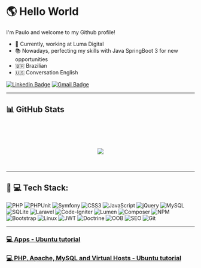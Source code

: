 <h1> 🌎 Hello World</h1>

<p>
    I'm Paulo and welcome to my Github profile!
</p>

<ul>
    <li>💪 Currently, working at Luma Digital</li>
    <li>📚 Nowadays, perfecting my skills with Java SpringBoot 3 for new opportunities</li>
    <li>🇧🇷 Brazilian</li>
    <li>🇺🇸 Conversation English </li>
</ul>

[![Linkedin Badge](https://img.shields.io/badge/-Paulo%20Silva-blue?style=flat-square&logo=Linkedin&logoColor=white&link=https://www.linkedin.com/in/tgmarinho/)](https://www.linkedin.com/in/paulo-henrique-almeida-silva-9234171b3/) [![Gmail Badge](https://img.shields.io/badge/-pauloecomercial367@gmail.com-c14438?style=flat-square&logo=Gmail&logoColor=white&link=mailto:pauloecomercial367@gmail.com)](mailto:caio1525pereira@gmail.com)

<hr>

## 📊 GitHub Stats

<div align="center">
    <br>
<!-- <img height="180em" src="https://github-readme-stats.vercel.app/api/top-langs/?username=Paulo3678&layout=compact&langs_count=7&theme=monokai"/> -->
    <br><br>

![](https://github-readme-streak-stats.herokuapp.com/?user=paulo3678&theme=monokai&hide_border=false)<br/>
</div>
<br>

<hr>  

## 🧒 💻 Tech Stack:

![PHP](https://img.shields.io/badge/php-%23777BB4.svg?style=for-the-badge&logo=php&logoColor=white) ![PHPUnit](https://img.shields.io/badge/phpunit-%23777BB4.svg?style=for-the-badge&logo=test&logoColor=white) ![Symfony](https://img.shields.io/badge/symfony-%23000000.svg?style=for-the-badge&logo=symfony&logoColor=white) ![CSS3](https://img.shields.io/badge/css3-%231572B6.svg?style=for-the-badge&logo=css3&logoColor=white) ![JavaScript](https://img.shields.io/badge/javascript-%23323330.svg?style=for-the-badge&logo=javascript&logoColor=%23F7DF1E) ![jQuery](https://img.shields.io/badge/jquery-%230769AD.svg?style=for-the-badge&logo=jquery&logoColor=white) ![MySQL](https://img.shields.io/badge/mysql-%2300f.svg?style=for-the-badge&logo=mysql&logoColor=white) ![SQLite](https://img.shields.io/badge/sqlite-%2307405e.svg?style=for-the-badge&logo=sqlite&logoColor=white) ![Laravel](https://img.shields.io/badge/laravel-%23FF2D20.svg?style=for-the-badge&logo=laravel&logoColor=white) ![Code-Igniter](https://img.shields.io/badge/CodeIgniter-%23EF4223.svg?style=for-the-badge&logo=codeIgniter&logoColor=white) ![Lumen](https://img.shields.io/badge/Lumen-%23EF4223.svg?style=for-the-badge&logo=lumen&logoColor=white) ![Composer](https://img.shields.io/badge/composer-%23000000.svg?style=for-the-badge&logo=composer&logoColor=white) ![NPM](https://img.shields.io/badge/NPM-%23000000.svg?style=for-the-badge&logo=npm&logoColor=white) ![Bootstrap](https://img.shields.io/badge/bootstrap-%23563D7C.svg?style=for-the-badge&logo=bootstrap&logoColor=white) ![Linux](https://img.shields.io/badge/Linux-FCC624?style=for-the-badge&logo=linux&logoColor=black) ![JWT](https://img.shields.io/badge/JWT-black?style=for-the-badge&logo=JSON%20web%20tokens) ![Doctrine](https://img.shields.io/badge/doctrine-black?style=for-the-badge&logo=Doctrine%20web%20tokens) ![OOB](https://img.shields.io/badge/Orientacao%20A%20Objetos-black?style=for-the-badge&logo=Orientacao%20A%20Objetos%20web%20tokens) ![SEO](https://img.shields.io/badge/SEO-FCC624?style=for-the-badge&logo=seo&logoColor=black) ![Git](https://img.shields.io/badge/git-%23F05033.svg?style=for-the-badge&logo=git&logoColor=white)



</div>

<hr>

### <a href="https://github.com/Paulo3678/Ubuntu_Apps">💻 Apps - Ubuntu tutorial</a> 
### <a href="https://github.com/Paulo3678/Ubuntu_Config">💻 PHP, Apache, MySQL and Virtual Hosts - Ubuntu tutorial</a>
